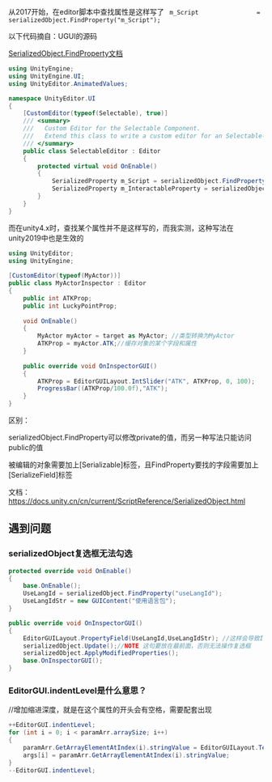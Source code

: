 从2017开始，在editor脚本中查找属性是这样写了 ` m_Script                = serializedObject.FindProperty("m_Script");`

以下代码摘自：UGUI的源码

[SerializedObject.FindProperty文档](https://docs.unity3d.com/ScriptReference/SerializedObject.FindProperty.html)

```c#
using UnityEngine;
using UnityEngine.UI;
using UnityEditor.AnimatedValues;

namespace UnityEditor.UI
{
    [CustomEditor(typeof(Selectable), true)]
    /// <summary>
    ///   Custom Editor for the Selectable Component.
    ///   Extend this class to write a custom editor for an Selectable-derived component.
    /// </summary>
    public class SelectableEditor : Editor
    {
        protected virtual void OnEnable()
        {
            SerializedProperty m_Script = serializedObject.FindProperty("m_Script");
            SerializedProperty m_InteractableProperty = serializedObject.FindProperty("m_Interactable");
		}
	}
}
```

而在unity4.x时，查找某个属性并不是这样写的，而我实测，这种写法在unity2019中也是生效的

```c#
using UnityEditor;
using UnityEngine;
 
[CustomEditor(typeof(MyActor))]
public class MyActorInspector : Editor
{
    public int ATKProp;
    public int LuckyPointProp;
 
    void OnEnable()
    {
        MyActor myActor = target as MyActor; //类型转换为MyActor
        ATKProp = myActor.ATK;//缓存对象的某个字段和属性
    }
 
    public override void OnInspectorGUI()
    {
        ATKProp = EditorGUILayout.IntSlider("ATK", ATKProp, 0, 100);
        ProgressBar((ATKProp/100.0f),"ATK");
    }
}
```

区别：

serializedObject.FindProperty可以修改private的值，而另一种写法只能访问public的值

被编辑的对象需要加上[Serializable]标签，且FindProperty要找的字段需要加上[SerializeField]标签

文档：https://docs.unity.cn/cn/current/ScriptReference/SerializedObject.html



## 遇到问题

### serializedObject复选框无法勾选

```c#
protected override void OnEnable()
{
	base.OnEnable();
	UseLangId = serializedObject.FindProperty("useLangId");
	UseLangIdStr = new GUIContent("使用语言包");
}

public override void OnInspectorGUI()
{
	EditorGUILayout.PropertyField(UseLangId,UseLangIdStr); //这样会导致Inspector的复选框，无法勾选和取消
    serializedObject.Update();//NOTE 这句要放在最前面，否则无法操作复选框
    serializedObject.ApplyModifiedProperties();
	base.OnInspectorGUI();
}
```



### EditorGUI.indentLevel是什么意思？

//增加缩进深度，就是在这个属性的开头会有空格，需要配套出现

```c#
++EditorGUI.indentLevel;
for (int i = 0; i < paramArr.arraySize; i++)
{
	paramArr.GetArrayElementAtIndex(i).stringValue = EditorGUILayout.TextField(paramArr.GetArrayElementAtIndex(i).stringValue);
	args[i] = paramArr.GetArrayElementAtIndex(i).stringValue;
}
--EditorGUI.indentLevel;
```

